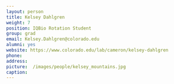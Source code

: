 ```yaml
---
layout: person
title: Kelsey Dahlgren
weight: 7
position: IQBio Rotation Student
group: grad
email: Kelsey.Dahlgren@colorado.edu
alumni: yes
website: https://www.colorado.edu/lab/cameron/kelsey-dahlgren
phone:
address:
picture:  /images/people/kelsey_mountains.jpg
caption:
---
```

